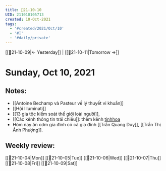 ```yaml
---
title: 📝21-10-10
UID: 211010105713
created: 10-Oct-2021
tags:
  - '#created/2021/Oct/10'
  - '#📅'
  - '#daily/private'
---
```

[[📝21-10-09|<- Yesterday]] | [[📝21-10-11|Tomorrow ->]]
# Sunday, Oct 10, 2021

## Notes:
- [[Antoine Bechamp và Pasteur về lý thuyết vi khuẩn]]
- [[Hội Illuminati]]
- [[13 gia tộc kiểm soát thế giới loài người]], 
- [[Các kênh thông tin trái chiều]]: thêm kênh [tinhhoa](https://tinhhoa.net/)
- Hôm nay ăn cơm gia đình có cả gia đình [[Trần Quang Duy]], [[Trần Thị Ánh Phượng]].

## Weekly review:
[[📝21-10-04|Mon]]
[[📝21-10-05|Tue]]
[[📝21-10-06|Wed]]
[[📝21-10-07|Thu]]
[[📝21-10-08|Fri]]
[[📝21-10-09|Sat]]
